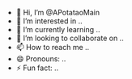 - 👋 Hi, I’m @APotataoMain
- 👀 I’m interested in ..
- 🌱 I’m currently learning ..
- 💞️ I’m looking to collaborate on ..
- 📫 How to reach me ..
- 😄 Pronouns: ..
- ⚡ Fun fact: ..

<!---
APotataoMain/APotataoMain is a ✨ special ✨ repository because its `README.md` (this file) appears on your GitHub profile.
You can click the Preview link to take a look at your changes.
--->
